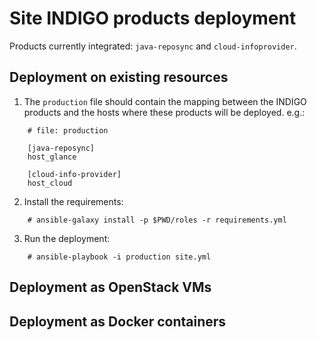Site INDIGO products deployment
===============================

Products currently integrated: `java-reposync` and `cloud-infoprovider`.

Deployment on existing resources
--------------------------------

1. The `production` file should contain the mapping between the INDIGO
products and the hosts where these products will be deployed. e.g.:
```
    # file: production

    [java-reposync]
    host_glance

    [cloud-info-provider]
    host_cloud
```
2. Install the requirements:
```
    # ansible-galaxy install -p $PWD/roles -r requirements.yml
```
3. Run the deployment:
```
    # ansible-playbook -i production site.yml
```

Deployment as OpenStack VMs
---------------------------

Deployment as Docker containers
-------------------------------

